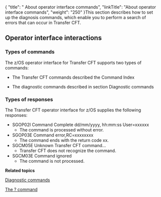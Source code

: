 {
    "title": " About operator interface commands",
    "linkTitle": "About operator interface commands",
    "weight": "250"
}This section describes how to set up the diagnosis commands, which enable you to perform a search of errors that can occur in Transfer CFT.

Operator interface interactions
-------------------------------

### Types of commands 

The z/OS operator interface for Transfer CFT supports two types of commands:

- The Transfer CFT commands described the Command Index

<!-- -->

- The diagnostic commands described in section Diagnostic commands

### Types of responses

The Transfer CFT operator interface for z/OS supplies the following responses:

- SGOP02I Command Complete dd/mm/yyyy, hh:mm:ss User=xxxxxx
    -   The command is processed without error.
- SGOP03E Command error,RC=xxxxxxxx
    -   The command ends with the return code xx.
- SGCM05E Unknown Transfer CFT command...
    -   Transfer CFT does not recognize the command.
- SGCM03E Command ignored
    -   The command is not processed.

****Related topics****

[Diagnostic commands]()

[The ? command]()
